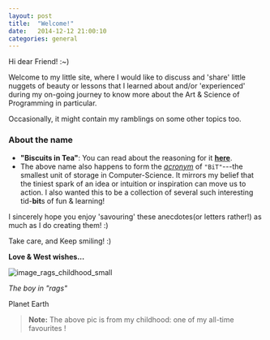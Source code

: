 ```yaml
---
layout: post
title:  "Welcome!"
date:   2014-12-12 21:00:10
categories: general
---
```


Hi dear Friend! :~)

Welcome to my little site, where I would like to discuss and 'share' little nuggets of beauty or lessons that I learned about and/or 'experienced' during my on-going journey to know more about the Art & Science of Programming in particular.

Occasionally, it might contain my ramblings on some other topics too.

### About the name

+ **"Biscuits in Tea"**: You can read about the reasoning for it **[here]({{site.url}}/about)**.
+ The above name also happens to form the _[acronym][link_acronym_meaning]_ of `"BiT"`---the smallest unit of storage in Computer-Science. It mirrors my belief that the tiniest spark of an idea or intuition or inspiration can move us to action. I also wanted this to be a collection of several such interesting tid-**bit**s of fun & learning!

I sincerely hope you enjoy 'savouring' these anecdotes(or letters rather!) as much as I do creating them! :)

Take care, and Keep smiling! :)

**Love & West wishes...**

![image_rags_childhood_small]({{site.url}}/assets/images/boy_in_rags_small.png)

_The boy in "rags"_

Planet Earth

> **Note:** The above pic is from my childhood: one of my all-time favourites !

[link_personal_blog]:   http://ragsoverriches.blogspot.in
[link_medium]:  http://medium.com
[link_medium_story_ramanujan]:  http://bit.ly/1DlRi5m
[link_acronym_meaning]: http://www.thefreedictionary.com/acronym
